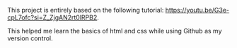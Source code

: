 This project is entirely based on the following tutorial: https://youtu.be/G3e-cpL7ofc?si=Z_ZjgAN2rt0lRPB2.

This helped me learn the basics of html and css while using Github as my version control.
